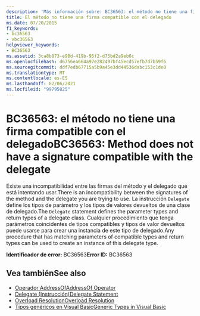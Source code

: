 ```yaml
---
description: 'Más información sobre: BC36563: el método no tiene una firma compatible con el delegado'
title: El método no tiene una firma compatible con el delegado
ms.date: 07/20/2015
f1_keywords:
- bc36563
- vbc36563
helpviewer_keywords:
- BC36563
ms.assetid: 3ca8b873-e98d-419b-95f2-d75bd2a9eb6c
ms.openlocfilehash: d6756ea664a97e282497bf45ecd57efb7d7b59f6
ms.sourcegitcommit: ddf7edb67715a5b9a45e3dd44536dabc153c1de0
ms.translationtype: MT
ms.contentlocale: es-ES
ms.lasthandoff: 02/06/2021
ms.locfileid: "99795825"
---
```

# <a name="bc36563-method-does-not-have-a-signature-compatible-with-the-delegate"></a><span data-ttu-id="7c3e1-103">BC36563: el método no tiene una firma compatible con el delegado</span><span class="sxs-lookup"><span data-stu-id="7c3e1-103">BC36563: Method does not have a signature compatible with the delegate</span></span>

<span data-ttu-id="7c3e1-104">Existe una incompatibilidad entre las firmas del método y el delegado que está intentando usar.</span><span class="sxs-lookup"><span data-stu-id="7c3e1-104">There is an incompatibility between the signatures of the method and the delegate you are trying to use.</span></span> <span data-ttu-id="7c3e1-105">La instrucción `Delegate` define los tipos de parámetro y los tipos de valores devueltos de una clase de delegado.</span><span class="sxs-lookup"><span data-stu-id="7c3e1-105">The `Delegate` statement defines the parameter types and return types of a delegate class.</span></span> <span data-ttu-id="7c3e1-106">Cualquier procedimiento que tenga parámetros coincidentes de tipos compatibles y tipos de valor devueltos puede usarse para crear una instancia de este tipo de delegado.</span><span class="sxs-lookup"><span data-stu-id="7c3e1-106">Any procedure that has matching parameters of compatible types and return types can be used to create an instance of this delegate type.</span></span>

 <span data-ttu-id="7c3e1-107">**Identificador de error:** BC36563</span><span class="sxs-lookup"><span data-stu-id="7c3e1-107">**Error ID:** BC36563</span></span>

## <a name="see-also"></a><span data-ttu-id="7c3e1-108">Vea también</span><span class="sxs-lookup"><span data-stu-id="7c3e1-108">See also</span></span>

- [<span data-ttu-id="7c3e1-109">Operador AddressOf</span><span class="sxs-lookup"><span data-stu-id="7c3e1-109">AddressOf Operator</span></span>](../operators/addressof-operator.md)
- [<span data-ttu-id="7c3e1-110">Delegate (Instrucción)</span><span class="sxs-lookup"><span data-stu-id="7c3e1-110">Delegate Statement</span></span>](../statements/delegate-statement.md)
- [<span data-ttu-id="7c3e1-111">Overload Resolution</span><span class="sxs-lookup"><span data-stu-id="7c3e1-111">Overload Resolution</span></span>](../../programming-guide/language-features/procedures/overload-resolution.md)
- [<span data-ttu-id="7c3e1-112">Tipos genéricos en Visual Basic</span><span class="sxs-lookup"><span data-stu-id="7c3e1-112">Generic Types in Visual Basic</span></span>](../../programming-guide/language-features/data-types/generic-types.md)
